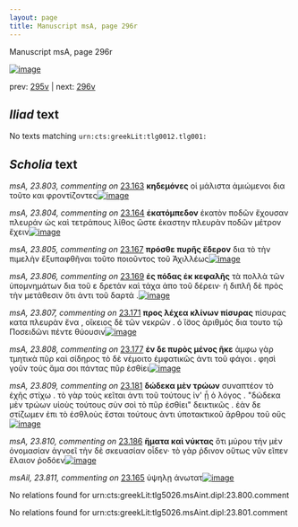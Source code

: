 ```yaml
---
layout: page
title: Manuscript msA, page 296r
---
```


Manuscript msA, page 296r

[![image](http://www.homermultitext.org/iipsrv?OBJ=IIP,1.0&FIF=/project/homer/pyramidal/deepzoom/hmt/vaimg/2017a/VA296RN_0466.tif&WID=100&CVT=JPEG)](http://www.homermultitext.org/ict2/?urn=urn:cite2:hmt:vaimg.2017a:VA296RN_0466)

prev:  [295v](../295v/) | next:  [296v](../296v/)

## *Iliad* text

No texts matching `urn:cts:greekLit:tlg0012.tlg001:`

## *Scholia* text

*msA, 23.803, commenting on* [23.163](#23.163)  <a id="msA_23.803"/> **κηδεμόνες** οἱ μάλιστα ἀμιώμενοι δια τοῦτο και φροντίζοντες[![image](http://www.homermultitext.org/iipsrv?OBJ=IIP,1.0&FIF=/project/homer/pyramidal/deepzoom/hmt/vaimg/2017a/VA296RN_0466.tif&RGN=0.191,0.1089,0.37,0.0233&WID=1000&CVT=JPEG)](http://www.homermultitext.org/ict2/?urn=urn:cite2:hmt:vaimg.2017a:VA296RN_0466@0.191,0.1089,0.37,0.0233)

*msA, 23.804, commenting on* [23.164](#23.164)  <a id="msA_23.804"/> **ἑκατόμπεδον** ἑκατὸν ποδῶν ἔχουσαν πλευράν ὡς καὶ τετράπους λίθος ὥστε ἑκαστην πλευρὰν ποδῶν μέτρον ἔχειν[![image](http://www.homermultitext.org/iipsrv?OBJ=IIP,1.0&FIF=/project/homer/pyramidal/deepzoom/hmt/vaimg/2017a/VA296RN_0466.tif&RGN=0.193,0.1089,0.625,0.0398&WID=1000&CVT=JPEG)](http://www.homermultitext.org/ict2/?urn=urn:cite2:hmt:vaimg.2017a:VA296RN_0466@0.193,0.1089,0.625,0.0398)

*msA, 23.805, commenting on* [23.167](#23.167)  <a id="msA_23.805"/> **πρόσθε πυρῆς ἔδερον** δια τὸ τὴν πιμελὴν ἔξυπαφθῆναι τοῦτο ποιοῦντος τοῦ Ἀχιλλέως[![image](http://www.homermultitext.org/iipsrv?OBJ=IIP,1.0&FIF=/project/homer/pyramidal/deepzoom/hmt/vaimg/2017a/VA296RN_0466.tif&RGN=0.185,0.1292,0.635,0.0308&WID=1000&CVT=JPEG)](http://www.homermultitext.org/ict2/?urn=urn:cite2:hmt:vaimg.2017a:VA296RN_0466@0.185,0.1292,0.635,0.0308)

*msA, 23.806, commenting on* [23.169](#23.169)  <a id="msA_23.806"/> **ἐς πόδας ἐκ κεφαλῆς** τὰ πολλὰ τῶν ὑπομνημάτων δια τοῦ ε δρετάν καὶ τάχα ἀπο τοῦ δέρειν· ἡ διπλῆ δὲ πρὸς τὴν μετάθεσιν ὅτι ἀντι τοῦ δαρτά .[![image](http://www.homermultitext.org/iipsrv?OBJ=IIP,1.0&FIF=/project/homer/pyramidal/deepzoom/hmt/vaimg/2017a/VA296RN_0466.tif&RGN=0.194,0.1458,0.654,0.0346&WID=1000&CVT=JPEG)](http://www.homermultitext.org/ict2/?urn=urn:cite2:hmt:vaimg.2017a:VA296RN_0466@0.194,0.1458,0.654,0.0346)

*msA, 23.807, commenting on* [23.171](#23.171)  <a id="msA_23.807"/> **προς λέχεα κλίνων πίσυρας** πίσυρας κατα πλευρὰν ἔνα , οἴκειος δὲ τῶν νεκρῶν . ὁ ἴ̈σος ἀριθμός δια τουτο τῷ Ποσειδῶνι πέντε θύουσιν[![image](http://www.homermultitext.org/iipsrv?OBJ=IIP,1.0&FIF=/project/homer/pyramidal/deepzoom/hmt/vaimg/2017a/VA296RN_0466.tif&RGN=0.19,0.1668,0.656,0.0346&WID=1000&CVT=JPEG)](http://www.homermultitext.org/ict2/?urn=urn:cite2:hmt:vaimg.2017a:VA296RN_0466@0.19,0.1668,0.656,0.0346)

*msA, 23.808, commenting on* [23.177](#23.177)  <a id="msA_23.808"/> **ἐν δε πυρὸς μένος ῆκε** ἀμφω γὰρ τμητικὰ πῦρ καὶ σίδηρος τὸ δὲ νέμοιτο ἐμφατικῶς ἀντι τοῦ φάγοι . φησὶ γοῦν τοὺς ἅμα σοι πάντας πῦρ ἐσθίει[![image](http://www.homermultitext.org/iipsrv?OBJ=IIP,1.0&FIF=/project/homer/pyramidal/deepzoom/hmt/vaimg/2017a/VA296RN_0466.tif&RGN=0.623,0.5041,0.206,0.0826&WID=1000&CVT=JPEG)](http://www.homermultitext.org/ict2/?urn=urn:cite2:hmt:vaimg.2017a:VA296RN_0466@0.623,0.5041,0.206,0.0826)

*msA, 23.809, commenting on* [23.181](#23.181)  <a id="msA_23.809"/> **δώδεκα μὲν τρώων** συναπτέον τὸ ἐχῆς στίχω . τὸ γὰρ τοὺς κεῖται ἀντι τοῦ τούτους ἱν' ᾖ ὁ λόγος . "δώδεκα μὲν τρώων υἱοὺς τούτους σὺν σοὶ τὸ πῦρ ἐσθίει" δεικτικῶς . ἐὰν δε στίζωμεν ἐπι τὸ ἐσθλοὺς ἔσται τούτους ἀντι ὑποτακτικοῦ ἄρθρου τοῦ οὕς[![image](http://www.homermultitext.org/iipsrv?OBJ=IIP,1.0&FIF=/project/homer/pyramidal/deepzoom/hmt/vaimg/2017a/VA296RN_0466.tif&RGN=0.622,0.577,0.197,0.1285&WID=1000&CVT=JPEG)](http://www.homermultitext.org/ict2/?urn=urn:cite2:hmt:vaimg.2017a:VA296RN_0466@0.622,0.577,0.197,0.1285)

*msA, 23.810, commenting on* [23.186](#23.186)  <a id="msA_23.810"/> **ἥματα καὶ νύκτας** ὅτι μύρου τήν μὲν ὀνομασίαν ἀγνοεῖ τὴν δὲ σκευασίαν οἶδεν· τὸ γὰρ ῥδινον οὕτως νῦν εῖπεν ἔλαιον ῥοδόεν[![image](http://www.homermultitext.org/iipsrv?OBJ=IIP,1.0&FIF=/project/homer/pyramidal/deepzoom/hmt/vaimg/2017a/VA296RN_0466.tif&RGN=0.174,0.707,0.661,0.0443&WID=1000&CVT=JPEG)](http://www.homermultitext.org/ict2/?urn=urn:cite2:hmt:vaimg.2017a:VA296RN_0466@0.174,0.707,0.661,0.0443)

*msAil, 23.811, commenting on* [23.165](#23.165)  <a id="msAil_23.811"/> ὑψηλῃ άνωτατ[![image](http://www.homermultitext.org/iipsrv?OBJ=IIP,1.0&FIF=/project/homer/pyramidal/deepzoom/hmt/vaimg/2017a/VA296RN_0466.tif&RGN=0.332,0.2667,0.126,0.0135&WID=1000&CVT=JPEG)](http://www.homermultitext.org/ict2/?urn=urn:cite2:hmt:vaimg.2017a:VA296RN_0466@0.332,0.2667,0.126,0.0135)

No relations found for urn:cts:greekLit:tlg5026.msAint.dipl:23.800.comment

No relations found for urn:cts:greekLit:tlg5026.msAint.dipl:23.801.comment